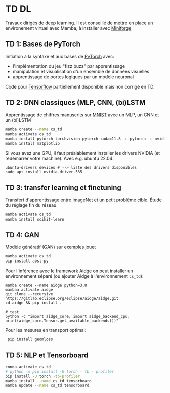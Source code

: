 # TD DL
Travaux dirigés de deep learning. Il est conseillé de mettre en place un environement virtuel avec Mamba, à installer avec [Miniforge](https://github.com/conda-forge/miniforge/releases/latest/download/Miniforge3-Linux-x86_64.sh)

## TD 1: Bases de PyTorch
Initiation à la syntaxe et aux bases de [PyTorch](https://pytorch.org/) avec:
- l'implémentation du jeu "fizz buzz" par apprentissage
- manipulation et visualisation d'un ensemble de données visuelles
- apprentissage de portes logiques par un modèle neuronal

Code pour [Tensorflow](https://www.tensorflow.org/) partiellement disponible mais non corrigé en TD.

## TD 2: DNN classiques (MLP, CNN, (bi)LSTM
Apprentissage de chiffres manuscrits sur [MNIST](http://yann.lecun.com/exdb/mnist/) avec un MLP, un CNN et un (bi)LSTM


```bash
mamba create --name cs_td
mamba activate cs_td
mamba install pytorch torchvision pytorch-cuda=11.8 -c pytorch -c nvidia # sept. 2024
mamba install matplotlib
```

Si vous avez une GPU, il faut préalablement installer les drivers NVIDIA (et redémarrer votre machine). Avec e.g. ubuntu 22.04:
```
ubuntu-drivers devices # --> liste des drivers disponibles
sudo apt install nvidia-driver-535
```

## TD 3: transfer learning et finetuning
Transfert d'apprentissage entre ImageNet et un petit problème cible. Étude du réglage fin du réseau.
```bash
mamba activate cs_td
mamba install scikit-learn
```

## TD 4: GAN
Modèle génératif (GAN) sur exemples jouet
```bash
mamba activate cs_td
pip install absl-py
```
Pour l'inférence avec le framework [Aidge](https://projects.eclipse.org/projects/technology.aidge) on peut installer un environnement séparé (ou ajouter Aidge à l'environnement `cs_td`):
```
mamba create --name aidge python=3.8
mambaa activate aidge
git clone --recursive https://gitlab.eclipse.org/eclipse/aidge/aidge.git
cd aidge && pip install .

# test
python -c "import aidge_core; import aidge_backend_cpu; print(aidge_core.Tensor.get_available_backends())"
```
Pour les mesures en transport optimal:
```bash
 pip install geomloss
```

## TD 5: NLP et Tensorboard

```bash
conda activate cs_td
# python -m pip install -U torch - tb - profiler
pip install -U torch -tb-profiler
mamba install --name cs_td tensorboard
mamba update --name cs_td tensorboard
```
